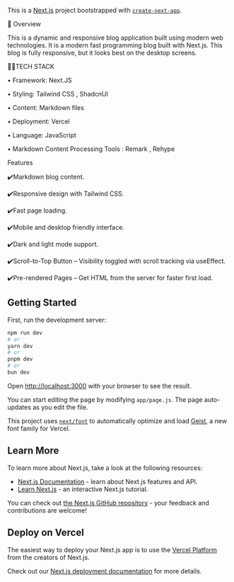 This is a [Next.js](https://nextjs.org) project bootstrapped with [`create-next-app`](https://github.com/vercel/next.js/tree/canary/packages/create-next-app).

📖 Overview

This is a dynamic and responsive blog application built using modern web technologies. It is a modern fast programming blog built with Next.js.
This blog is fully responsive, but it looks best on the desktop screens.



🚀🚀TECH STACK


• Framework: Next.JS

• Styling: Tailwind CSS , ShadcnUI

• Content: Markdown files

• Deployment: Vercel

• Language: JavaScript

• Markdown Content Processing Tools : Remark , Rehype


Features

 ✔️Markdown blog content.

 ✔️Responsive design with Tailwind CSS.

 ✔️Fast page loading.

 ✔️Mobile and desktop friendly interface.

 ✔️Dark and light mode support.

 ✔️Scroll-to-Top Button – Visibility toggled with scroll tracking via useEffect.

 ✔️Pre-rendered Pages – Get HTML from the server for faster first load.










## Getting Started

First, run the development server:

```bash
npm run dev
# or
yarn dev
# or
pnpm dev
# or
bun dev
```

Open [http://localhost:3000](http://localhost:3000) with your browser to see the result.

You can start editing the page by modifying `app/page.js`. The page auto-updates as you edit the file.

This project uses [`next/font`](https://nextjs.org/docs/app/building-your-application/optimizing/fonts) to automatically optimize and load [Geist](https://vercel.com/font), a new font family for Vercel.

## Learn More

To learn more about Next.js, take a look at the following resources:

- [Next.js Documentation](https://nextjs.org/docs) - learn about Next.js features and API.
- [Learn Next.js](https://nextjs.org/learn) - an interactive Next.js tutorial.

You can check out [the Next.js GitHub repository](https://github.com/vercel/next.js) - your feedback and contributions are welcome!

## Deploy on Vercel

The easiest way to deploy your Next.js app is to use the [Vercel Platform](https://vercel.com/new?utm_medium=default-template&filter=next.js&utm_source=create-next-app&utm_campaign=create-next-app-readme) from the creators of Next.js.

Check out our [Next.js deployment documentation](https://nextjs.org/docs/app/building-your-application/deploying) for more details.
